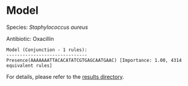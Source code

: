 
# Model

Species: *Staphylococcus aureus*

Antibiotic: Oxacillin

```
Model (Conjunction - 1 rules):
------------------------------
Presence(AAAAAAATTACACATATCGTGAGCAATGAAC) [Importance: 1.00, 4314 equivalent rules]

```

For details, please refer to the [results directory](../../../../../results/scm_b/staphylococcus%20aureus/oxacillin/repeat_0/).

